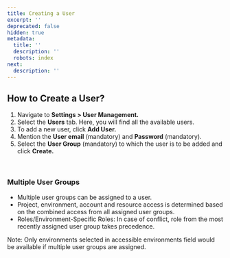 ```yaml
---
title: Creating a User
excerpt: ''
deprecated: false
hidden: true
metadata:
  title: ''
  description: ''
  robots: index
next:
  description: ''
---
```

## How to Create a User?

1. Navigate to **Settings > User Management.**
2. Select the **Users** tab. Here, you will find all the available users.
3. To add a new user, click **Add User.**
4. Mention the **User email** (mandatory) and **Password** (mandatory).
5. Select the **User Group** (mandatory) to which the user is to be added and click **Create.**

<br />

### Multiple User Groups

* Multiple user groups can be assigned to a user.
* Project, environment, account and resource access is determined based on the combined access from all assigned user groups.
* Roles/Environment-Specific Roles: In case of conflict, role from the most recently assigned user group takes precedence.

Note: Only environments selected in accessible environments field would be available if multiple user groups are assigned.
